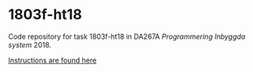 1803f-ht18
=========

Code repository for task 1803f-ht18 in DA267A _Programmering Inbyggda system_ 2018.
  


[Instructions are found here](Instructions/Instructions_task1803f-ht18.md)
